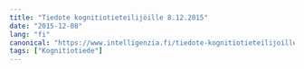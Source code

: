 ```yaml
---
title: "Tiedote kognitiotieteilijöille 8.12.2015"
date: "2015-12-08"
lang: "fi"
canonical: "https://www.intelligenzia.fi/tiedote-kognitiotieteilijoille/"
tags: ["Kognitiotiede"]
---
```


